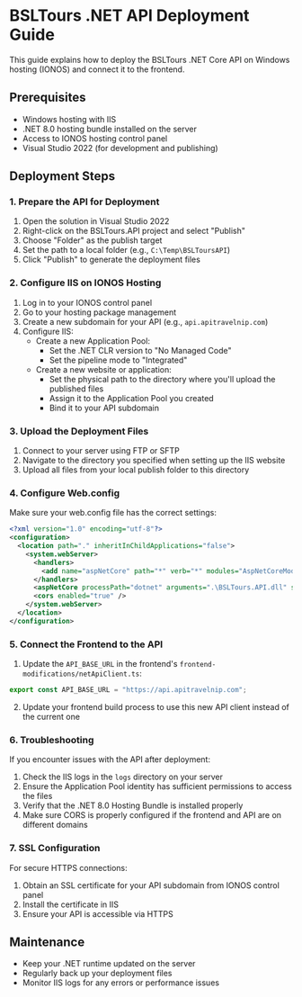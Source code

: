 # BSLTours .NET API Deployment Guide

This guide explains how to deploy the BSLTours .NET Core API on Windows hosting (IONOS) and connect it to the frontend.

## Prerequisites

- Windows hosting with IIS
- .NET 8.0 hosting bundle installed on the server
- Access to IONOS hosting control panel
- Visual Studio 2022 (for development and publishing)

## Deployment Steps

### 1. Prepare the API for Deployment

1. Open the solution in Visual Studio 2022
2. Right-click on the BSLTours.API project and select "Publish"
3. Choose "Folder" as the publish target
4. Set the path to a local folder (e.g., `C:\Temp\BSLToursAPI`)
5. Click "Publish" to generate the deployment files

### 2. Configure IIS on IONOS Hosting

1. Log in to your IONOS control panel
2. Go to your hosting package management
3. Create a new subdomain for your API (e.g., `api.apitravelnip.com`)
4. Configure IIS:
   - Create a new Application Pool:
     - Set the .NET CLR version to "No Managed Code"
     - Set the pipeline mode to "Integrated"
   - Create a new website or application:
     - Set the physical path to the directory where you'll upload the published files
     - Assign it to the Application Pool you created
     - Bind it to your API subdomain

### 3. Upload the Deployment Files

1. Connect to your server using FTP or SFTP
2. Navigate to the directory you specified when setting up the IIS website
3. Upload all files from your local publish folder to this directory

### 4. Configure Web.config

Make sure your web.config file has the correct settings:

```xml
<?xml version="1.0" encoding="utf-8"?>
<configuration>
  <location path="." inheritInChildApplications="false">
    <system.webServer>
      <handlers>
        <add name="aspNetCore" path="*" verb="*" modules="AspNetCoreModuleV2" resourceType="Unspecified" />
      </handlers>
      <aspNetCore processPath="dotnet" arguments=".\BSLTours.API.dll" stdoutLogEnabled="false" stdoutLogFile=".\logs\stdout" hostingModel="inprocess" />
      <cors enabled="true" />
    </system.webServer>
  </location>
</configuration>
```

### 5. Connect the Frontend to the API

1. Update the `API_BASE_URL` in the frontend's `frontend-modifications/netApiClient.ts`:

```typescript
export const API_BASE_URL = "https://api.apitravelnip.com";
```

2. Update your frontend build process to use this new API client instead of the current one

### 6. Troubleshooting

If you encounter issues with the API after deployment:

1. Check the IIS logs in the `logs` directory on your server
2. Ensure the Application Pool identity has sufficient permissions to access the files
3. Verify that the .NET 8.0 Hosting Bundle is installed properly
4. Make sure CORS is properly configured if the frontend and API are on different domains

### 7. SSL Configuration

For secure HTTPS connections:

1. Obtain an SSL certificate for your API subdomain from IONOS control panel
2. Install the certificate in IIS
3. Ensure your API is accessible via HTTPS

## Maintenance

- Keep your .NET runtime updated on the server
- Regularly back up your deployment files
- Monitor IIS logs for any errors or performance issues